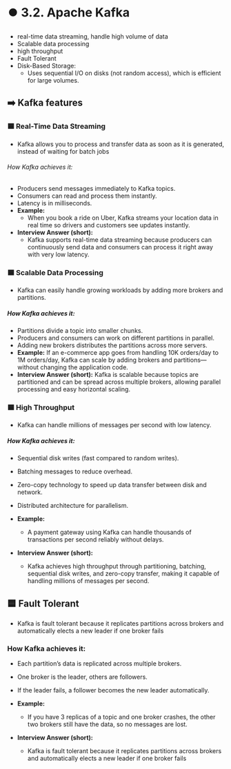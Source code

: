 # ⏺️ 3.2. Apache Kafka

- real-time data streaming, handle high volume of data
- Scalable data processing
- high throughput
- Fault Tolerant
- Disk-Based Storage:
  - Uses sequential I/O on disks (not random access), which is efficient for large volumes.

## ➡️ Kafka features

### 🟦 Real-Time Data Streaming

- Kafka allows you to process and transfer data as soon as it is generated, instead of waiting for batch jobs

###### How Kafka achieves it:

- Producers send messages immediately to Kafka topics.
- Consumers can read and process them instantly.
- Latency is in milliseconds.
- **Example:**
  - When you book a ride on Uber, Kafka streams your location data in real time so drivers and customers see updates instantly.
- **Interview Answer (short):**
  - Kafka supports real-time data streaming because producers can continuously send data and consumers can process it right away with very low latency.

### 🟦 Scalable Data Processing

- Kafka can easily handle growing workloads by adding more brokers and partitions.

##### How Kafka achieves it:

- Partitions divide a topic into smaller chunks.
- Producers and consumers can work on different partitions in parallel.
- Adding new brokers distributes the partitions across more servers.
- **Example:**
  If an e-commerce app goes from handling 10K orders/day to 1M orders/day, Kafka can scale by adding brokers and partitions—without changing the application code.
- **Interview Answer (short):**
  Kafka is scalable because topics are partitioned and can be spread across multiple brokers, allowing parallel processing and easy horizontal scaling.

### 🟦 High Throughput

- Kafka can handle millions of messages per second with low latency.

##### How Kafka achieves it:

- Sequential disk writes (fast compared to random writes).
- Batching messages to reduce overhead.
- Zero-copy technology to speed up data transfer between disk and network.
- Distributed architecture for parallelism.

- **Example:**
  - A payment gateway using Kafka can handle thousands of transactions per second reliably without delays.
- **Interview Answer (short):**
  - Kafka achieves high throughput through partitioning, batching, sequential disk writes, and zero-copy transfer, making it capable of handling millions of messages per second.

## 🟦 Fault Tolerant

- Kafka is fault tolerant because it replicates partitions across brokers and automatically elects a new leader if one broker fails

### How Kafka achieves it:

- Each partition’s data is replicated across multiple brokers.
- One broker is the leader, others are followers.
- If the leader fails, a follower becomes the new leader automatically.

- **Example:**

  - If you have 3 replicas of a topic and one broker crashes, the other two brokers still have the data, so no messages are lost.

- **Interview Answer (short):**
  - Kafka is fault tolerant because it replicates partitions across brokers and automatically elects a new leader if one broker fails
